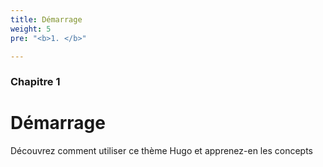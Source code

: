 ```yaml
---
title: Démarrage
weight: 5
pre: "<b>1. </b>"

---
```


### Chapitre 1

# Démarrage

Découvrez comment utiliser ce thème Hugo et apprenez-en les concepts
